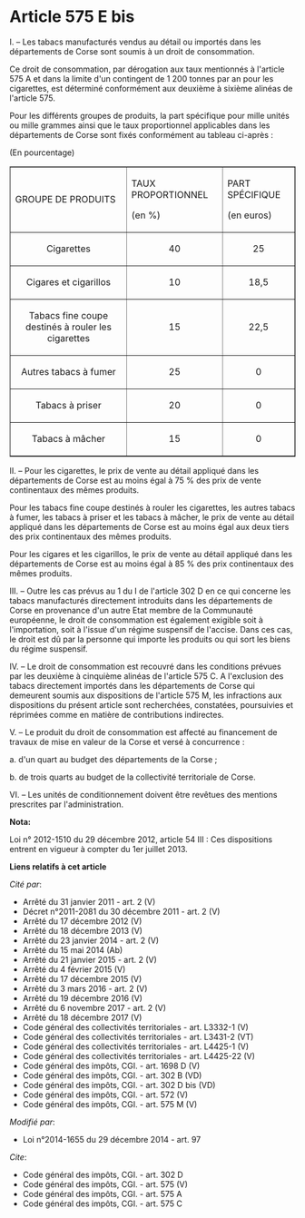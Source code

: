 # Article 575 E bis

I. – Les tabacs manufacturés vendus au détail ou importés dans les départements de Corse sont soumis à un droit de
consommation.

Ce droit de consommation, par dérogation aux taux mentionnés à l'article 575 A et dans la limite d'un contingent de 1 200
tonnes par an pour les cigarettes, est déterminé conformément aux deuxième à sixième alinéas de l'article 575.

Pour les différents groupes de produits, la part spécifique pour mille unités ou mille grammes ainsi que le taux
proportionnel applicables dans les départements de Corse sont fixés conformément au tableau ci-après :

(En pourcentage)

<table border="1">
  <tbody>
    <tr>
      <td>

GROUPE DE PRODUITS

</td>
      <td>

TAUX PROPORTIONNEL

(en %)

</td>
      <td>

PART SPÉCIFIQUE

(en euros)

</td>
    </tr>
    <tr>
      <td align="center">

Cigarettes

</td>
      <td align="center">

40</td>
      <td align="center">

25</td>
    </tr>
    <tr>
      <td align="center">

Cigares et cigarillos

</td>
      <td align="center">

10</td>
      <td align="center">

18,5</td>
    </tr>
    <tr>
      <td align="center">

Tabacs fine coupe destinés à rouler les cigarettes

</td>
      <td align="center">

15</td>
      <td align="center">

22,5</td>
    </tr>
    <tr>
      <td align="center">

Autres tabacs à fumer

</td>
      <td align="center">

25</td>
      <td align="center">

0</td>
    </tr>
    <tr>
      <td align="center">

Tabacs à priser

</td>
      <td align="center">

20</td>
      <td align="center">

0</td>
    </tr>
    <tr>
      <td align="center">

Tabacs à mâcher

</td>
      <td align="center">

15</td>
      <td align="center">

0</td>
    </tr>
  </tbody>
</table>

II. – Pour les cigarettes, le prix de vente au détail appliqué dans les départements de Corse est au moins égal à 75 % des
prix de vente continentaux des mêmes produits.

Pour les tabacs fine coupe destinés à rouler les cigarettes, les autres tabacs à fumer, les tabacs à priser et les tabacs à
mâcher, le prix de vente au détail appliqué dans les départements de Corse est au moins égal aux deux tiers des prix
continentaux des mêmes produits.

Pour les cigares et les cigarillos, le prix de vente au détail appliqué dans les départements de Corse est au moins égal à 85
% des prix continentaux des mêmes produits.

III. – Outre les cas prévus au 1 du I de l'article 302 D en ce qui concerne les tabacs manufacturés directement introduits
dans les départements de Corse en provenance d'un autre Etat membre de la Communauté européenne, le droit de consommation est
également exigible soit à l'importation, soit à l'issue d'un régime suspensif de l'accise. Dans ces cas, le droit est dû par
la personne qui importe les produits ou qui sort les biens du régime suspensif.

IV. – Le droit de consommation est recouvré dans les conditions prévues par les deuxième à cinquième alinéas de l'article 575
C. A l'exclusion des tabacs directement importés dans les départements de Corse qui demeurent soumis aux dispositions de
l'article 575 M, les infractions aux dispositions du présent article sont recherchées, constatées, poursuivies et réprimées
comme en matière de contributions indirectes.

V. – Le produit du droit de consommation est affecté au financement de travaux de mise en valeur de la Corse et versé à
concurrence :

a. d'un quart au budget des départements de la Corse ;

b. de trois quarts au budget de la collectivité territoriale de Corse.

VI. – Les unités de conditionnement doivent être revêtues des mentions prescrites par l'administration.

**Nota:**

Loi n° 2012-1510 du 29 décembre 2012, article 54 III : Ces dispositions entrent en vigueur à compter du 1er juillet 2013.

**Liens relatifs à cet article**

_Cité par_:

  - Arrêté du 31 janvier 2011 - art. 2 (V)
  - Décret n°2011-2081 du 30 décembre 2011 - art. 2 (V)
  - Arrêté du 17 décembre 2012 (V)
  - Arrêté du 18 décembre 2013 (V)
  - Arrêté du 23 janvier 2014 - art. 2 (V)
  - Arrêté du 15 mai 2014 (Ab)
  - Arrêté du 21 janvier 2015 - art. 2 (V)
  - Arrêté du 4 février 2015 (V)
  - Arrêté du 17 décembre 2015 (V)
  - Arrêté du 3 mars 2016 - art. 2 (V)
  - Arrêté du 19 décembre 2016 (V)
  - Arrêté du 6 novembre 2017 - art. 2 (V)
  - Arrêté du 18 décembre 2017 (V)
  - Code général des collectivités territoriales - art. L3332-1 (V)
  - Code général des collectivités territoriales - art. L3431-2 (VT)
  - Code général des collectivités territoriales - art. L4425-1 (V)
  - Code général des collectivités territoriales - art. L4425-22 (V)
  - Code général des impôts, CGI. - art. 1698 D (V)
  - Code général des impôts, CGI. - art. 302 B (VD)
  - Code général des impôts, CGI. - art. 302 D bis (VD)
  - Code général des impôts, CGI. - art. 572 (V)
  - Code général des impôts, CGI. - art. 575 M (V)

_Modifié par_:

  - Loi n°2014-1655 du 29 décembre 2014 - art. 97

_Cite_:

  - Code général des impôts, CGI. - art. 302 D
  - Code général des impôts, CGI. - art. 575 (V)
  - Code général des impôts, CGI. - art. 575 A
  - Code général des impôts, CGI. - art. 575 C
